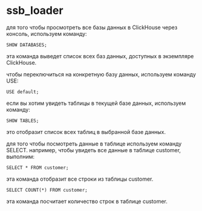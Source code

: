 # ssb_loader

для того чтобы просмотреть все базы данных в ClickHouse через консоль, используем команду:

```
SHOW DATABASES;
```
эта команда выведет список всех баз данных, доступных в экземпляре ClickHouse.

чтобы переключиться на конкретную базу данных, используем команду USE:

```
USE default;
```
если вы хотим увидеть таблицы в текущей базе данных, используем команду:

```
SHOW TABLES;
```

это отобразит список всех таблиц в выбранной базе данных.

для того чтобы посмотреть данные в таблице используем команду SELECT. например, чтобы увидеть все данные в таблице customer, выполним:

```
SELECT * FROM customer;
```

эта команда отобразит все строки из таблицы customer.

```
SELECT COUNT(*) FROM customer;
```

эта команда посчитает количество строк в таблице customer.
